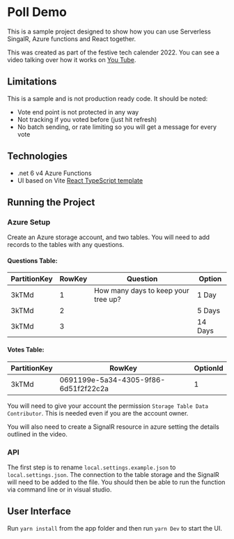 # Poll Demo

This is a sample project designed to show how you can use Serverless SingalR, Azure functions and React together.

This was created as part of the festive tech calender 2022. You can see a video talking over how it works on [You Tube](https://youtu.be/lR3MqxV2IJQ).

## Limitations 
This is a sample and is not production ready code. It should be noted:

- Vote end point is not protected in any way
- Not tracking if you voted before (just hit refresh)
- No batch sending, or rate limiting so you will get a message for every vote

## Technologies
* .net 6 v4 Azure Functions
* UI based on Vite [React TypeScript template](https://www.digitalocean.com/community/tutorials/how-to-set-up-a-react-project-with-vite)
 

## Running the Project

### Azure Setup
Create an Azure storage account, and two tables. You will need to add records to the tables with any questions.

#### Questions Table:

|PartitionKey |	RowKey |	Question	| Option |
|--------------|--------|----------------|--------|
|3kTMd |	1 |	How many days to keep your tree up?	| 1 Day|
|3kTMd |	2 |		|5 Days|
|3kTMd |	3 |		|14 Days|


#### Votes Table: 

|PartitionKey |	RowKey |	OptionId|
|---------|--------|----------------|
3kTMd |	0691199e-5a34-4305-9f86-6d51f2f22c2a	|1|

You will need to give your account the permission  `Storage Table Data Contributor`. This is needed even if you are the account owner.

You will also need to create a SignalR resource in azure setting the details outlined in the video.

### API
The first step is to rename `local.settings.example.json` to `local.settings.json`. The connection to the table storage and the SignalR will need to be added to the file. You should then be able to run the function via command line or in visual studio.

## User Interface
Run `yarn install` from the app folder and then run `yarn Dev` to start the UI.